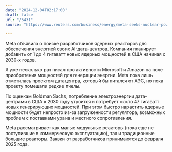 ```yaml
---
date: "2024-12-04T02:17:00"
draft: false
url: "/5431"
source: "https://www.reuters.com/business/energy/meta-seeks-nuclear-power-developers-reactors-start-early-2030s-2024-12-03/"

---
```


Meta объявила о поиске разработчиков ядерных реакторов для обеспечения энергией своих AI-дата-центров. Компания планирует добавить от 1 до 4 гигаватт новых ядерных мощностей в США начиная с 2030-х годов.

Я уже несколько раз писал про активности Microsoft и Amazon на поле приобретения мощностей для генерации энергии. Meta пока лишь отметилась проектом датацентра, который бы питался от АЭС, но пока проекту помешали редкие пчелы.

По оценкам Goldman Sachs, потребление электроэнергии дата-центрами в США к 2030 году утроится и потребует около 47 гигаватт новых генерирующих мощностей. При этом быстро нарастить ядерные мощности будет непросто из-за загруженности регулятора, возможных проблем с поставками урана и местного сопротивления.

Meta рассматривает как малые модульные реакторы (пока еще не поступившие в коммерческую эксплуатацию), так и традиционные большие реакторы. Заявки от разработчиков принимаются до февраля 2025 года.
